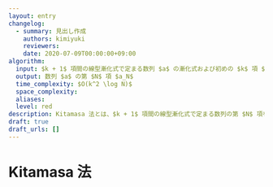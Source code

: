 ```yaml
---
layout: entry
changelog:
  - summary: 見出し作成
    authors: kimiyuki
    reviewers:
    date: 2020-07-09T00:00:00+09:00
algorithm:
  input: $k + 1$ 項間の線型漸化式で定まる数列 $a$ の漸化式および初めの $k$ 項 $(a_0, a_1, \dots, a _ {k-1})$ および自然数 $N$
  output: 数列 $a$ の第 $N$ 項 $a_N$
  time_complexity: $O(k^2 \log N)$
  space_complexity:
  aliases:
  level: red
description: Kitamasa 法とは、$k + 1$ 項間の線型漸化式で定まる数列の第 $N$ 項を $O(k^2 \log N)$ で求めるアルゴリズムである。高速 Kitamasa 法とは異なる。
draft: true
draft_urls: []
---
```


# Kitamasa 法
